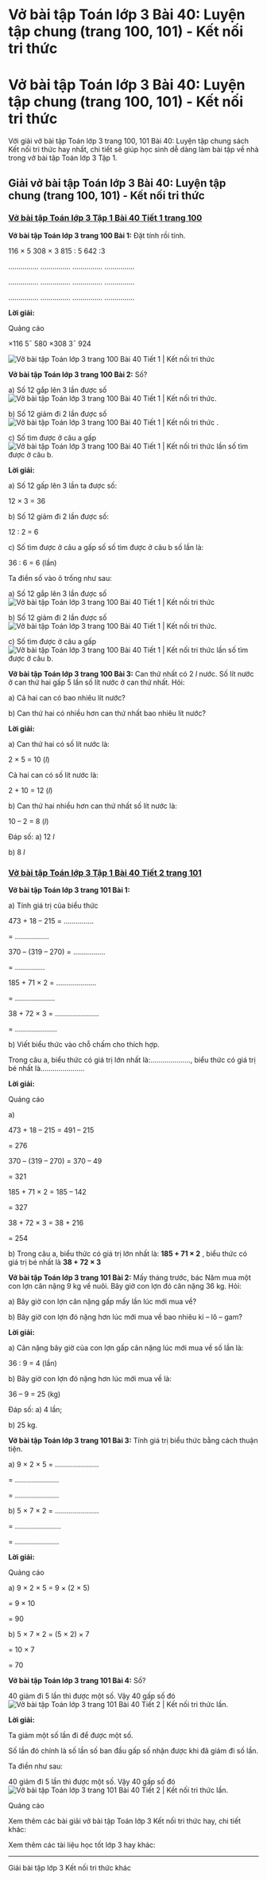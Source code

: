 # Vở bài tập Toán lớp 3 Bài 40: Luyện tập chung (trang 100, 101) - Kết nối tri thức

# Vở bài tập Toán lớp 3 Bài 40: Luyện tập chung (trang 100, 101) - Kết nối tri thức

Với giải vở bài tập Toán lớp 3 trang 100, 101 Bài 40: Luyện tập chung sách Kết nối tri thức hay nhất, chi tiết sẽ giúp học sinh dễ dàng làm bài tập về nhà trong vở bài tập Toán lớp 3 Tập 1.

## Giải vở bài tập Toán lớp 3 Bài 40: Luyện tập chung (trang 100, 101) - Kết nối tri thức

### [**Vở bài tập Toán lớp 3 Tập 1 Bài 40 Tiết 1 trang 100**](https://vietjack.com/vbt-toan-3-kn/bai-40-tiet-1-trang-100-tap-1.jsp)

**Vở bài tập Toán lớp 3 trang 100 Bài 1:** Đặt tính rồi tính.

116 × 5 308 × 3 815 : 5 642 :3

............... ............... ............... ...............

............... ............... ............... ...............

............... ............... ............... ...............

**Lời giải:**

Quảng cáo

×116 5¯ 580 ×308 3¯ 924

![Vở bài tập Toán lớp 3 trang 100 Bài 40 Tiết 1 | Kết nối tri thức](https://vietjack.com/vbt-toan-3-kn/images/bai-40-tiet-1-trang-100-tap-1-3.PNG)

**Vở bài tập Toán lớp 3 trang 100 Bài 2:** Số?

a) Số 12 gắp lên 3 lần được số ![Vở bài tập Toán lớp 3 trang 100 Bài 40 Tiết 1 | Kết nối tri thức](https://vietjack.com/vbt-toan-3-kn/images/bai-40-tiet-1-trang-100-tap-1.PNG).

b) Số 12 giảm đi 2 lần được số ![Vở bài tập Toán lớp 3 trang 100 Bài 40 Tiết 1 | Kết nối tri thức](https://vietjack.com/vbt-toan-3-kn/images/bai-40-tiet-1-trang-100-tap-1.PNG) .

c) Số tìm được ở câu a gấp ![Vở bài tập Toán lớp 3 trang 100 Bài 40 Tiết 1 | Kết nối tri thức](https://vietjack.com/vbt-toan-3-kn/images/bai-40-tiet-1-trang-100-tap-1.PNG) lần số tìm được ở câu b.

**Lời giải:**

a) Số 12 gấp lên 3 lần ta được số:

12 × 3 = 36

b) Số 12 giảm đi 2 lần được số:

12 : 2 = 6

c) Số tìm được ở câu a gấp số số tìm được ở câu b số lần là: 

36 : 6 = 6 (lần)

Ta điền số vào ô trống như sau:

a) Số 12 gắp lên 3 lần được số ![Vở bài tập Toán lớp 3 trang 100 Bài 40 Tiết 1 | Kết nối tri thức](https://vietjack.com/vbt-toan-3-kn/images/bai-40-tiet-1-trang-100-tap-1-1.PNG)

b) Số 12 giảm đi 2 lần được số ![Vở bài tập Toán lớp 3 trang 100 Bài 40 Tiết 1 | Kết nối tri thức](https://vietjack.com/vbt-toan-3-kn/images/bai-40-tiet-1-trang-100-tap-1-2.PNG).

c) Số tìm được ở câu a gấp ![Vở bài tập Toán lớp 3 trang 100 Bài 40 Tiết 1 | Kết nối tri thức](https://vietjack.com/vbt-toan-3-kn/images/bai-40-tiet-1-trang-100-tap-1-2.PNG) lần số tìm được ở câu b.

**Vở bài tập Toán lớp 3 trang 100 Bài 3:** Can thứ nhất có 2 _l_ nước. Số lít nước ở can thứ hai gấp 5 lần số lít nước ở can thứ nhất. Hỏi:

a) Cả hai can có bao nhiêu lít nước?

b) Can thứ hai có nhiều hơn can thứ nhất bao nhiêu lít nước?

**Lời giải:**

a) Can thứ hai có số lít nước là:

2 × 5 = 10 (_l_)

Cả hai can có số lít nước là: 

2 + 10 = 12 (_l_)

b) Can thứ hai nhiều hơn can thứ nhất số lít nước là:

10 – 2 = 8 (_l_)

Đáp số: a) 12 _l_

b) 8 _l_

### [**Vở bài tập Toán lớp 3 Tập 1 Bài 40 Tiết 2 trang 101**](https://vietjack.com/vbt-toan-3-kn/bai-40-tiet-2-trang-101-tap-1.jsp)

**Vở bài tập Toán lớp 3 trang 101 Bài 1:**

a) Tính giá trị của biểu thức

473 + 18 – 215 = ……………

= ……………..

370 – (319 – 270) = …………….

= ……………

185 + 71 × 2 = ………………..

= ………………..

38 + 72 × 3 = ………………….

= …………………

b) Viết biểu thức vào chỗ chấm cho thích hợp.

Trong câu a, biểu thức có giá trị lớn nhất là:……………….., biểu thức có giá trị bé nhất là………………….

**Lời giải:**

Quảng cáo

a) 

473 + 18 – 215 = 491 – 215

= 276

370 – (319 – 270) = 370 – 49

= 321

185 + 71 × 2 = 185 – 142 

= 327

38 + 72 × 3 = 38 + 216

= 254

b) Trong câu a, biểu thức có giá trị lớn nhất là: **185 + 71 × 2** , biểu thức có giá trị bé nhất là **38 + 72 × 3**

**Vở bài tập Toán lớp 3 trang 101 Bài 2:** Mấy tháng trước, bác Năm mua một con lợn cân nặng 9 kg về nuôi. Bây giờ con lợn đó cân nặng 36 kg. Hỏi:

a) Bây giờ con lợn cân nặng gấp mấy lần lúc mới mua về?

b) Bây giờ con lợn đó nặng hơn lúc mới mua về bao nhiêu ki – lô – gam?

**Lời giải:**

a) Cân nặng bây giờ của con lợn gấp cân nặng lúc mới mua về số lần là:

36 : 9 = 4 (lần)

b) Bây giờ con lợn đó nặng hơn lúc mới mua về là:

36 – 9 = 25 (kg)

Đáp số: a) 4 lần;

b) 25 kg. 

**Vở bài tập Toán lớp 3 trang 101 Bài 3:** Tính giá trị biểu thức bằng cách thuận tiện.

a) 9 × 2 × 5 = ………………….

= ………………….

= ………………….

b) 5 × 7 × 2 = ………………….

= …………………..

= ………………….

**Lời giải:**

Quảng cáo

a) 9 × 2 × 5 = 9 × (2 × 5)

= 9 × 10

= 90

b) 5 × 7 × 2 = (5 × 2) × 7

= 10 × 7

= 70

**Vở bài tập Toán lớp 3 trang 101 Bài 4:** Số?

40 giảm đi 5 lần thì được một số. Vậy 40 gấp số đó ![Vở bài tập Toán lớp 3 trang 101 Bài 40 Tiết 2 | Kết nối tri thức](https://vietjack.com/vbt-toan-3-kn/images/bai-40-tiet-2-trang-101-tap-1.PNG) lần.

**Lời giải:**

Ta giảm một số lần đi để được một số.

Số lần đó chính là số lần số ban đầu gấp số nhận được khi đã giảm đi số lần.

Ta điền như sau: 

40 giảm đi 5 lần thì được một số. Vậy 40 gấp số đó ![Vở bài tập Toán lớp 3 trang 101 Bài 40 Tiết 2 | Kết nối tri thức](https://vietjack.com/vbt-toan-3-kn/images/bai-40-tiet-2-trang-101-tap-1-1.PNG) lần.

Quảng cáo

Xem thêm các bài giải vở bài tập Toán lớp 3 Kết nối tri thức hay, chi tiết khác:

Xem thêm các tài liệu học tốt lớp 3 hay khác:

* * *

Giải bài tập lớp 3 Kết nối tri thức khác
